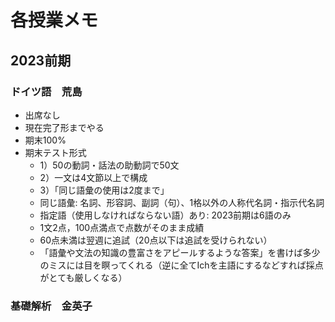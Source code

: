 # 各授業メモ

## 2023前期

### ドイツ語　荒島

- 出席なし
- 現在完了形までやる
- 期末100%
- 期末テスト形式
  - 1）50の動詞・話法の助動詞で50文
  - 2）一文は4文節以上で構成
  - 3）「同じ語彙の使用は2度まで」
  - 同じ語彙: 名詞、形容詞、副詞（句）、1格以外の人称代名詞・指示代名詞
  - 指定語（使用しなければならない語）あり: 2023前期は6語のみ
  - 1文2点，100点満点で点数がそのまま成績
  - 60点未満は翌週に追試（20点以下は追試を受けられない）
  - 「語彙や文法の知識の豊富さをアピールするような答案」を書けば多少のミスには目を瞑ってくれる（逆に全てIchを主語にするなどすれば採点がとても厳しくなる）

### 基礎解析　金英子


